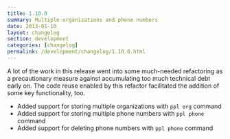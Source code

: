 ```yaml
---
title: 1.10.0
summary: Multiple organizations and phone numbers
date: 2013-01-10
layout: changelog
section: development
categories: [changelog]
permalink: /development/changelog/1.10.0.html
---
```


A lot of the work in this release went into some much-needed refactoring as a
precautionary measure against accumulating too much technical debt early on. The
code reuse enabled by this refactor facilitated the addition of some key
functionality, too.

* Added support for storing multiple organizations with `ppl org` command
* Added support for storing multiple phone numbers with `ppl phone` command
* Added support for deleting phone numbers with `ppl phone` command
